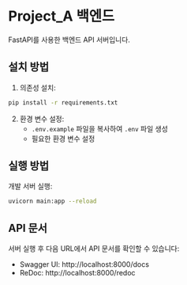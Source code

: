 # Project_A 백엔드

FastAPI를 사용한 백엔드 API 서버입니다.

## 설치 방법

1. 의존성 설치:
```bash
pip install -r requirements.txt
```

2. 환경 변수 설정:
   - `.env.example` 파일을 복사하여 `.env` 파일 생성
   - 필요한 환경 변수 설정

## 실행 방법

개발 서버 실행:
```bash
uvicorn main:app --reload
```

## API 문서

서버 실행 후 다음 URL에서 API 문서를 확인할 수 있습니다:
- Swagger UI: http://localhost:8000/docs
- ReDoc: http://localhost:8000/redoc 